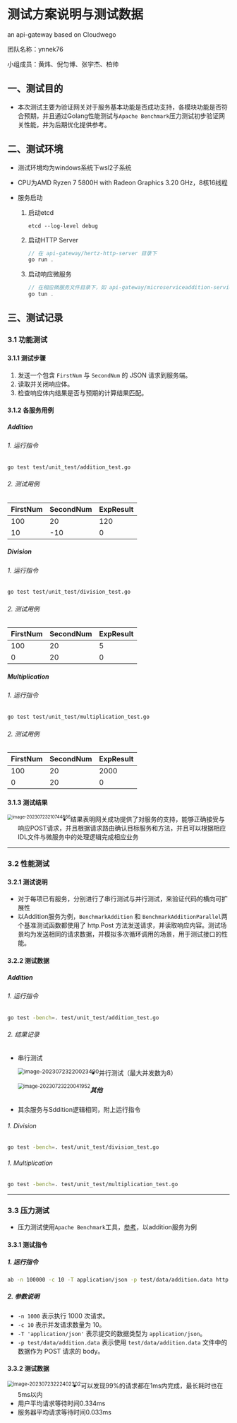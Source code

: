 # 测试方案说明与测试数据

an api-gateway based on Cloudwego

团队名称：ynnek76

小组成员：黄炜、倪匀博、张宇杰、柏帅



## 一、测试目的

- 本次测试主要为验证网关对于服务基本功能是否成功支持，各模块功能是否符合预期，并且通过Golang性能测试与`Apache Benchmark`压力测试初步验证网关性能，并为后期优化提供参考。



## 二、测试环境

- 测试环境均为windows系统下wsl2子系统

- CPU为AMD Ryzen 7 5800H with Radeon Graphics 3.20 GHz，8核16线程

- 服务启动

  1. 启动etcd

     ```
     etcd --log-level debug
     ```

  2. 启动HTTP Server

     ```c
     // 在 api-gateway/hertz-http-server 目录下
     go run .
     ```

  3. 启动响应微服务

     ```c
     // 在相应微服务文件目录下，如 api-gateway/microserviceaddition-service 下
     go tun .
     ```

  

## 三、测试记录

### 3.1 功能测试

#### 3.1.1 测试步骤

1. 发送一个包含 `FirstNum` 与 `SecondNum` 的 JSON 请求到服务端。
2. 读取并关闭响应体。
3. 检查响应体内结果是否与预期的计算结果匹配。

#### 3.1.2 各服务用例

##### Addition

###### 1. 运行指令

```bash
go test test/unit_test/addition_test.go
```

###### 2. 测试用例

| FirstNum | SecondNum | ExpResult |
| -------- | --------- | --------- |
| 100      | 20        | 120       |
| 10       | -10       | 0         |

##### Division

###### 1. 运行指令

```bash
go test test/unit_test/division_test.go
```

###### 2. 测试用例

| FirstNum | SecondNum | ExpResult |
| -------- | --------- | --------- |
| 100      | 20        | 5         |
| 0        | 20        | 0         |

##### Multiplication

###### 1. 运行指令

```bash
go test test/unit_test/multiplication_test.go
```

###### 2. 测试用例

| FirstNum | SecondNum | ExpResult |
| -------- | --------- | --------- |
| 100      | 20        | 2000      |
| 0        | 20        | 0         |

#### 3.1.3 测试结果

<img src="https://img1.imgtp.com/2023/07/23/hbc8milU.png" alt="image-20230723210744866" style="zoom: 70%; float: left;" />

- 结果表明网关成功提供了对服务的支持，能够正确接受与响应POST请求，并且根据请求路由确认目标服务和方法，并且可以根据相应IDL文件与微服务中的处理逻辑完成相应业务

---

### 3.2 性能测试

#### 3.2.1 测试说明

- 对于每项已有服务，分别进行了串行测试与并行测试，来验证代码的横向可扩展性
- 以Addition服务为例，`BenchmarkAddition` 和 `BenchmarkAdditionParallel`两个基准测试函数都使用了 http.Post 方法发送请求，并读取响应内容。测试场景均为发送相同的请求数据，并模拟多次循环调用的场景，用于测试接口的性能。

#### 3.2.2 测试数据

##### Addition

###### 1. 运行指令

```bash
go test -bench=. test/unit_test/addition_test.go
```

###### 2. 结果记录

- 串行测试

  <img src="https://img1.imgtp.com/2023/07/23/IAhQ7qUU.png" alt="image-20230723220023490" style="zoom:88%;float:left" />

- 并行测试（最大并发数为8）

  <img src="https://img1.imgtp.com/2023/07/23/DVmbjbls.png" alt="image-20230723220041952" style="zoom:80%;float:left" />

##### 其他

- 其余服务与Sddition逻辑相同，附上运行指令

###### 1. Division

```bash
go test -bench=. test/unit_test/division_test.go
```

###### 1. Multiplication

```bash
go test -bench=. test/unit_test/multiplication_test.go
```

---

### 3.3 压力测试

- 压力测试使用`Apache Benchmark`工具，[参考](https://httpd.apache.org/docs/2.2/programs/ab.html)，以addition服务为例

#### 3.3.1 测试指令

##### 1. 运行指令

```bash
ab -n 100000 -c 10 -T application/json -p test/data/addition.data http://127.0.0.1:8888/add
```

##### 2. 参数说明

- `-n 1000` 表示执行 1000 次请求。
- `-c 10` 表示并发请求数量为 10。
- `-T 'application/json'` 表示提交的数据类型为 `application/json`。
- `-p test/data/addition.data` 表示使用 `test/data/addition.data` 文件中的数据作为 POST 请求的 body。

#### 3.3.2 测试数据

<img src="https://img1.imgtp.com/2023/07/23/AEoPGQkh.png" alt="image-20230723222402302" style="zoom:80%;float:left" />

- 可以发现99%的请求都在1ms内完成，最长耗时也在5ms以内
- 用户平均请求等待时间0.334ms
- 服务器平均请求等待时间0.033ms

